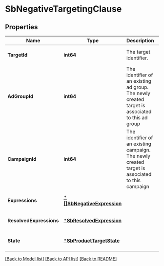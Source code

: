 # SbNegativeTargetingClause

## Properties
Name | Type | Description | Notes
------------ | ------------- | ------------- | -------------
**TargetId** | **int64** | The target identifier. | [optional] [default to null]
**AdGroupId** | **int64** | The identifier of an existing ad group. The newly created target is associated to this ad group | [optional] [default to null]
**CampaignId** | **int64** | The identifier of an existing campaign. The newly created target is associated to this campaign | [optional] [default to null]
**Expressions** | [***[]SbNegativeExpression**](array.md) |  | [optional] [default to null]
**ResolvedExpressions** | [***SbResolvedExpression**](SBResolvedExpression.md) |  | [optional] [default to null]
**State** | [***SbProductTargetState**](SBProductTargetState.md) |  | [optional] [default to null]

[[Back to Model list]](../README.md#documentation-for-models) [[Back to API list]](../README.md#documentation-for-api-endpoints) [[Back to README]](../README.md)

